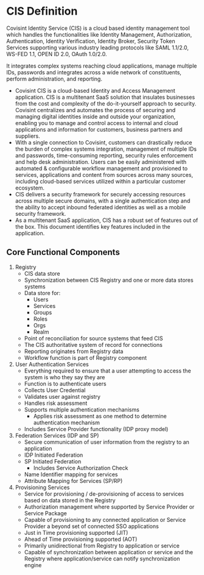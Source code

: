 # CIS Definition
Covisint Identity Service (CIS) is a cloud based identity management tool which handles the functionalities like Identity Management, Authorization, Authentication, Identity Verification, Identity Broker, Security Token Services supporting various industry leading protocols like SAML 1.1/2.0, WS-FED 1.1, OPEN ID 2.0, OAuth 1.0/2.0.

It integrates complex systems reaching cloud applications, manage multiple IDs, passwords and integrates across a wide network of constituents, perform administration, and reporting.

* Covisint CIS is a cloud-based Identity and Access Management application.  CIS is a multitenant SaaS solution that insulates businesses from the cost and complexity of the do-it-yourself approach to security. Covisint centralizes and automates the process of securing and managing digital identities inside and outside your organization, enabling you to manage and control access to internal and cloud applications and information for customers, business partners and suppliers. 
* With a single connection to Covisint, customers can drastically reduce the burden of complex systems integration, management of multiple IDs and passwords, time-consuming reporting, security rules enforcement and help desk administration.
Users can be easily administered with automated & configurable workflow management and provisioned to services, applications and content from sources across many sources, including cloud-based services utilized within a particular customer ecosystem.
* CIS delivers a security framework for securely accessing resources across multiple secure domains, with a single authentication step and the ability to accept inbound federated identities as well as a mobile security framework.
* As a multitenant SaaS application, CIS has a robust set of features out of the box.  This document identifies key features included in the application.

## Core Functional Components
1. Registry
    * CIS data store
    * Synchronization between CIS Registry and one or more data stores systems
    * Data store for:
        * Users 
        * Services
        * Groups
        * Roles
        * Orgs
        * Realm
    * Point of reconciliation for source systems that feed CIS
    * The CIS authoritative system of record for connections
    * Reporting originates from Registry data
    * Workflow function is part of Registry component
2. User Authentication Services
    * Everything required to ensure that a user attempting to access the system is who they say they are
    * Function is to authenticate users
    * Collects User Credential
    * Validates user against registry
    * Handles risk assessment
    * Supports multiple authentication mechanisms
        * Applies risk assessment as one method to determine authentication mechanism
    * Includes Service Provider functionality (IDP proxy model)
3. Federation Services (IDP and SP)
    * Secure communication of user information from the registry to an application
    * IDP Initiated Federation
    * SP Initiated Federation
        * Includes Service Authorization Check
    * Name Identifier mapping for services
    * Attribute Mapping for Services (SP/RP)
4. Provisioning Services 
    * Service for provisioning / de-provisioning of access to services based on data stored in the Registry
    * Authorization management where supported by Service Provider or Service Package
    * Capable of provisioning to any connected application or Service Provider a beyond set of connected SSO applications
    * Just in Time provisioning supported (JIT)
    * Ahead of Time provisioning supported (AOT)
    * Primarily unidirectional from Registry to application or service
    * Capable of synchronization between application or service and the Registry where application/service can notify synchronization engine


